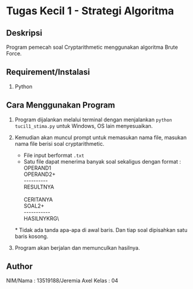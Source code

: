 # Tugas Kecil 1 - Strategi Algoritma

## Deskripsi
Program pemecah soal Cryptarithmetic menggunakan algoritma Brute Force.

## Requirement/Instalasi
1. Python

## Cara Menggunakan Program
1. Program dijalankan melalui terminal dengan menjalankan ```python tucil1_stima.py``` untuk Windows, OS lain menyesuaikan.
2. Kemudian akan muncul prompt untuk memasukan nama file, masukan nama file berisi soal cryptarithmetic.
    - File input berformat ```.txt```
    - Satu file dapat menerima banyak soal sekaligus dengan format :\
      OPERAND1\
      OPERAND2+\
      ----------\
     RESULTNYA\
     \
      CERITANYA\
          SOAL2+\
     -----------\
     HASILNYKRG\

    \* Tidak ada tanda apa-apa di awal baris. Dan tiap soal dipisahkan satu baris kosong.
3. Program akan berjalan dan memunculkan hasilnya.

## Author
NIM/Nama : 13519188/Jeremia Axel
Kelas : 04
